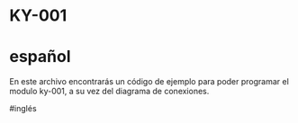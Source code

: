 # KY-001
# español
En este archivo encontrarás un código de ejemplo para poder programar el modulo ky-001, a su vez del diagrama de conexiones.


#inglés
